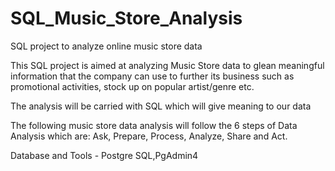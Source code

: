 # SQL_Music_Store_Analysis
SQL project to analyze online music store data

This SQL project is aimed at analyzing Music Store data to glean meaningful information that the company can use to further its business such as promotional activities, stock up on popular artist/genre etc.

The analysis will be carried with SQL which will give meaning to our data

The following music store data analysis will follow the 6 steps of Data Analysis which are: Ask, Prepare, Process, Analyze, Share and Act.

Database and Tools - Postgre SQL,PgAdmin4

